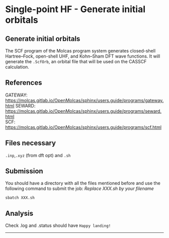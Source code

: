 # Single-point HF - Generate initial orbitals

##  Generate initial orbitals
The SCF program of the Molcas program system generates closed-shell Hartree–Fock, open-shell UHF, and Kohn–Sham DFT wave functions. It will generate the ```.ScfOrb```, an orbital file that will be used on the CASSCF calculation.

## References
GATEWAY: https://molcas.gitlab.io/OpenMolcas/sphinx/users.guide/programs/gateway.html
SEWARD: https://molcas.gitlab.io/OpenMolcas/sphinx/users.guide/programs/seward.html    
SCF: https://molcas.gitlab.io/OpenMolcas/sphinx/users.guide/programs/scf.html


## Files necessary
```.inp```,```.xyz``` (from dft opt) and ```.sh``` 


## Submission
You should have a directory with all the files mentioned before and use the following command to submit the job:
_Replace XXX.sh by your filename_

```
sbatch XXX.sh
```

## Analysis
Check .log and .status should have ```Happy landing!```

--- 


   
